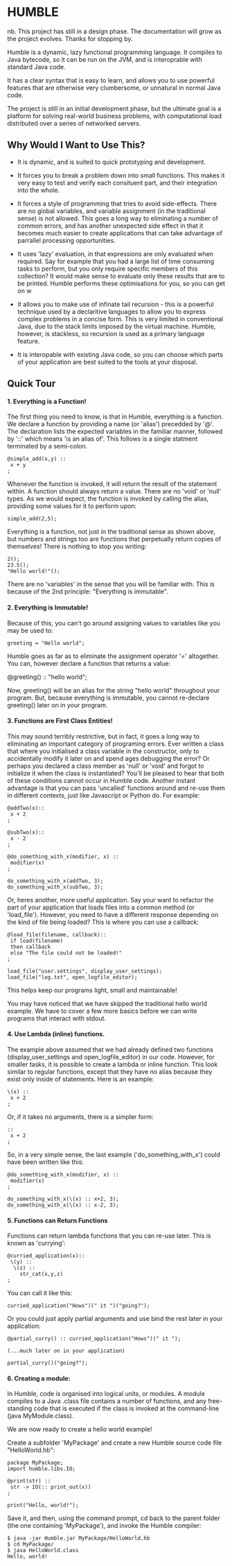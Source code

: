 HUMBLE
======================

nb. This project has still in a design phase. The documentation will grow as the project evolves. Thanks for stopping by. 

Humble is a dynamic, lazy functional programming language. It compiles to Java bytecode, so it can be run on the JVM, and is interoprable with standard Java code.

It has a clear syntax that is easy to learn, and allows you to use powerful features that are otherwise very clumbersome, or unnatural in normal Java code.

The project is still in an initial development phase, but the ultimate goal is a platform for solving real-world business problems, with computational load distributed over a series of networked servers.

Why Would I Want to Use This?
-----------------------------
* It is dynamic, and is suited to quick prototyping and development.

* It forces you to break a problem down into small functions. This makes it very easy to test and verify each consituent part, and their integration into the whole.

* It forces a style of programming that tries to avoid side-effects. There are no global variables, and variable assignment (in the traditional sense) is not allowed. This goes a long way to eliminating a number of common errors, and has another unexpected side effect in that it becomes much easier to create applications that can take advantage of parrallel processing opportunities.

* It uses 'lazy' evaluation, in that expressions are only evaluated when required. Say for example that you had a large list of time consuming tasks to perform, but you only require specific members of this collection? It would make sense to evaluate only these results that are to be printed. Humble performs these optimisations for you, so you can get on w

* It allows you to make use of infinate tail recursion - this is a powerful technique used by a declaritive languages to allow you to express complex problems in a concise form. This is very limited in conventional Java, due to the stack limits imposed by the virtual machine. Humble, however, is stackless, so recursion is used as a primary language feature.

* It is interopable with existing Java code, so you can choose which parts of your application are best suited to the tools at your disposal.

Quick Tour
----------

#### 1. Everything is a Function!
The first thing you need to know, is that in Humble, everything is a function. We declare a function by providing a name (or 'alias') precedded by '@'. The declaration lists the expected variables in the familiar manner, followed by '::' which means 'is an alias of'. This follows is a single statment terminated by a semi-colon.

	@simple_add(x,y) ::
	 x + y
	;

Whenever the function is invoked, it will return the result of the statement within. A function should always return a value. There are no 'void' or 'null' types. As we would expect, the function is invoked by calling the alias, providing some values for it to perform upon:

	simple_add(2,5);

Everything is a function, not just in the traditional sense as shown above, but numbers and strings too are functions that perpetually return copies of themselves! There is nothing to stop you writing:

	2();
	23.5();
	"Hello world!"();

There are no 'variables' in the sense that you will be familiar with. This is because of the 2nd principle: "Everything is immutable".


#### 2. Everything is Immutable!
Because of this, you can't go around assigning values to variables like you may be used to:

	greeting = "Hello world";

Humble goes as far as to eliminate the assignment operator '='  altogether. You can, however declare a function that returns a value:

@greeting() :: "hello world";

Now, greeting() will be an alias for the string "hello world" throughout your program. But, because everything is immutable, you cannot re-declare greeting() later on in your program.

#### 3. Functions are First Class Entities!

This may sound terribly restrictive, but in fact, it goes a long way to eliminating an important category of programing errors. Ever written a class that where you initialised a class variable in the constructor, only to accidentally modify it later on and spend ages debugging the error? Or perhaps you declared a class member as 'null' or 'void' and forgot to initialize it when the class is instantiated? You'll be pleased to hear that both of these conditions cannot occur in Humble code. Another instant advantage is that you can pass 'uncalled' functions around and re-use them in different contexts, just like Javascript or Python do. For example:

	@addTwo(x)::
	 x + 2
	;

	@subTwo(x)::
	 x - 2
	;

	@do_something_with_x(modifier, x) ::
	 modifier(x)
	;

	do_something_with_x(addTwo, 3);
	do_something_with_x(subTwo, 3);

Or, heres another, more useful application. Say your want to refactor the part of your application that loads files into a common method (or 'load_file'). However, you need to have a different response depending on the kind of file being loaded? This is where you can use a callback:

	@load_file(filename, callback)::
	 if load(filename)
	 then callback
	 else "The file could not be loaded!"
	;

	load_file("user.settings", display_user_settings);
	load_file("log.txt", open_logfile_editor);

This helps keep our programs light, small and maintainable!

You may have noticed that we have skipped the traditional hello world example. We have to cover a few more basics before we can write programs that interact with stdout.

#### 4. Use Lambda (inline) functions.

The example above assumed that we had already defined two functions (display_user_settings and open_logfile_editor) in our code. However, for smaller tasks, it is possible to create a lambda or inline function. This look similar to regular functions, except that they have no alias because they exist only inside of statements. Here is an example:

	\(x) ::
	 x + 2
	;

Or, if it takes no arguments, there is a simpler form:

	::
	 x + 2
	;

So, in a very simple sense, the last example ('do_something_with_x') could have been written like this:


	@do_something_with_x(modifier, x) ::
	 modifier(x)
	;

	do_something_with_x(\(x) :: x+2, 3);
	do_something_with_x(\(x) :: x-2, 3);


#### 5. Functions can Return Functions

Functions can return lambda functions that you can re-use later. This is known as 'currying':

	@curried_application(x)::
	 \(y) :: 
	  \(z) ::
	    str_cat(x,y,z)
	;

You can call it like this:

	curried_application("Hows")(" it ")("going?");

Or you could just apply partial arguments and use bind the rest later in your application:
	 
	@partial_curry() :: curried_application("Hows")(" it ");

	(...much later on in your application)

	partial_curry()("going?");

#### 6. Creating a module:
In Humble, code is organised into logical units, or modules. A module compiles to a Java .class file contains a number of functions, and any free-standing code that is executed if the class is invoked at the command-line (java MyModule.class).

We are now ready to create a hello world example!

Create a subfolder 'MyPackage' and create a new Humble source code file "HelloWorld.hb":

	package MyPackage;
	import humble.libs.IO;

	@print(str) ::
	 str -> IO(:: print_out(x))
	;

	print("Hello, world!");

Save it, and then, using the command prompt, cd back to the parent folder (the one containing 'MyPackage'), and invoke the Humble compiler:


	$ java -jar Humble.jar MyPackage/HelloWorld.hb
	$ cd MyPackage/
	$ java HelloWorld.class
	Hello, world!
